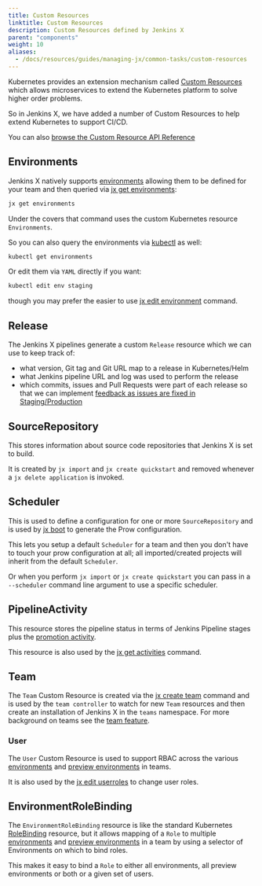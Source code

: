 ```yaml
---
title: Custom Resources
linktitle: Custom Resources
description: Custom Resources defined by Jenkins X
parent: "components"
weight: 10
aliases:
  - /docs/resources/guides/managing-jx/common-tasks/custom-resources
---
```


Kubernetes provides an extension mechanism called [Custom Resources](https://kubernetes.io/docs/concepts/api-extension/custom-resources/) which allows microservices to extend the Kubernetes platform to solve higher order problems.

So in Jenkins X, we have added a number of Custom Resources to help extend Kubernetes to support CI/CD.

You can also [browse the Custom Resource API Reference](/apidocs/)

## Environments

Jenkins X natively supports [environments](/about/concepts/features/#environments) allowing them to be defined for your team and then queried via [jx get environments](/commands/jx_get_environments/):

```sh
jx get environments
```

Under the covers that command uses the custom Kubernetes resource `Environments`.

So you can also query the environments via [kubectl](https://kubernetes.io/docs/reference/kubectl/overview/) as well:


```sh
kubectl get environments
```

Or edit them via `YAML` directly if you want:

```sh
kubectl edit env staging
```

though you may prefer the easier to use [jx edit environment](/commands/jx_edit_environment/) command.

## Release

The Jenkins X pipelines generate a custom `Release` resource which we can use to keep track of:

* what version, Git tag and Git URL map to a release in Kubernetes/Helm
* what Jenkins pipeline URL and log was used to perform the release
* which commits, issues and Pull Requests were part of each release so that we can implement [feedback as issues are fixed in Staging/Production](/about/concepts/features/#feedback)

## SourceRepository

This stores information about source code repositories that Jenkins X is set to build.

It is created by `jx import` and `jx create quickstart` and removed whenever a `jx delete application` is invoked.

## Scheduler

This is used to define a configuration for one or more `SourceRepository` and is used by [jx boot]() to generate the Prow configuration.

This lets you setup a default `Scheduler` for a team and then you don't have to touch your prow configuration at all; all imported/created projects will inherit from the default `Scheduler`.

Or when you perform `jx import` or `jx create quickstart` you can pass in a `--scheduler` command line argument to use a specific scheduler.


## PipelineActivity

This resource stores the pipeline status in terms of Jenkins Pipeline stages plus the [promotion activity](/about/concepts/features/#promotion).

This resource is also used by the [jx get activities](/commands/jx_get_activities/) command.

## Team

The `Team` Custom Resource is created via the [jx create team](/commands/jx_create_team/) command and is used by the `team controller` to watch for new `Team` resources and then create an installation of Jenkins X in the `teams` namespace. For more background on teams see the [team feature](/about/concepts/features/#teams).

### User

The `User` Custom Resource is used to support RBAC across the various [environments](/about/concepts/features/#environments) and [preview environments](/about/concepts/features/#preview-environments) in teams.

It is also used by the [jx edit userroles](/commands/jx_edit_userroles/) to change user roles.

## EnvironmentRoleBinding

The `EnvironmentRoleBinding` resource is like the standard Kubernetes [RoleBinding](https://kubernetes.io/docs/reference/generated/kubernetes-api/v1.13/#rolebinding-v1-rbac-authorization-k8s-io) resource, but it allows mapping of a `Role` to multiple [environments](/about/concepts/features/#environments) and [preview environments](/about/concepts/features/#preview-environments) in a team by using a selector of Environments on which to bind roles.

This makes it easy to bind a `Role` to either all environments, all preview environments or both or a given set of users.


